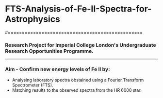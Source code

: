 # FTS-Analysis-of-Fe-II-Spectra-for-Astrophysics
#================================================
### Research Project for Imperial College London's Undergraduate Research Opportunities Programme. 
--------------------------------------------------------------------------------------------------
### Aim - Confirm new energy levels of Fe II by:
- Analysing laboratory spectra obstained using a Fourier Transform Spectrometer (FTS).
- Matching results to the observed spectra from the HR 6000 star.
